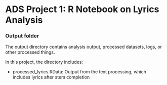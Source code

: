 # ADS Project 1:  R Notebook on Lyrics Analysis

### Output folder

The output directory contains analysis output, processed datasets, logs, or other processed things.

In this project, the directory includes:
+ processed_lyrics.RData: Output from the text processing, which includes lyrics after stem completion